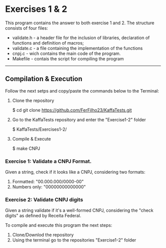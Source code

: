 # Exercises 1 & 2

This program contains the answer to both exercise 1 and 2. The structure consists of four files:
* validate.h - a header file  for the inclusion of libraries, declaration of functions and definition of macros;
* validate.c - a file containing the implementation of the functions
* cnpj.c -  wich contains the main code of the program.
* Makefile - contais the script for compiling the program
----------------------------------------------------------------------------------------------------------------------
## Compilation & Execution

Follow the next setps and copy/paste the commands below to the Terminal:

1.  Clone the repository
      
      $  cd git clone https://github.com/FerFilho23/KaffaTests.git
   
2.  Go to the KaffaTests repository and enter the "Exercise1-2" folder
      
      $ KaffaTests/Exercises1-2/

3.  Compile & Execute

      $ make CNPJ
      
### Exercise 1: Validate a CNPJ Format.

Given a string, check if it looks like a CNPJ, considering two formats:

1. Formatted: "00.000.000/0000-00"
2. Numbers only: "00000000000000"

### Exercise 2: Validate CNPJ digits

Given a string validate if it's a well-formed CNPJ, considering the "check digits" as defined by Receita Federal.

To compile and execute this program the next steps:

1. Clone/Downlod the repository 
2. Using the terminal go to the repositories "Exercise1-2" folder
